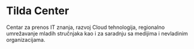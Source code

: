 Tilda Center
============

Centar za prenos IT znanja, razvoj Cloud tehnologija, regionalno umrežavanje
mladih stručnjaka kao i za saradnju sa medijima i nevladinim organizacijama.
